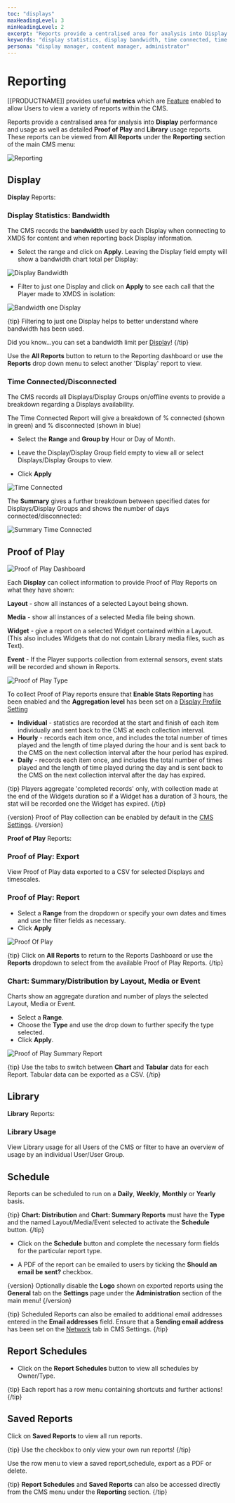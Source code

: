 ```yaml
---
toc: "displays"
maxHeadingLevel: 3
minHeadingLevel: 2
excerpt: "Reports provide a centralised area for analysis into Display performance and Usage as well as Proof of Play"
keywords: "display statistics, display bandwidth, time connected, time disconnected, library usage, aggregation level, proof of play export, chart summary, chart distribution"
persona: "display manager, content manager, administrator"
---
```


# Reporting

 [[PRODUCTNAME]] provides useful **metrics** which are [Feature]((users_features_and_sharing.html) ) enabled to allow Users to view a variety of reports within the CMS.

Reports provide a centralised area for analysis into **Display** performance and usage as well as detailed **Proof of Play** and **Library** usage reports. These reports can be viewed from **All Reports** under the **Reporting** section of the main CMS menu:

![Reporting](img\v4_displays_reporting.png)

## Display

**Display** Reports:

### Display Statistics: Bandwidth

The CMS records the **bandwidth** used by each Display when connecting to XMDS for content and when reporting back Display information. 

- Select the range and click on **Apply**. Leaving the Display field empty will show a bandwidth chart total per Display:

![Display Bandwidth](img\v4_displays_bandwidth.png)

- Filter to just one Display and click on **Apply** to see each call that the Player made to XMDS in isolation:

![Bandwidth one Display](img\v4_displays_bandwidth_display.png)

{tip}
Filtering to just one Display helps to better understand where bandwidth has been used.

Did you know...you can set a bandwidth limit per [Display](displays.html)!
{/tip}

Use the **All Reports** button to return to the Reporting dashboard or use the **Reports** drop down menu to select another 'Display' report to view.

### Time Connected/Disconnected


The CMS records all Displays/Display Groups on/offline events to provide a breakdown regarding a Displays availability. 

The Time Connected Report will give a breakdown of % connected (shown in green) and % disconnected (shown in blue)

- Select the **Range** and **Group by** Hour or Day of Month. 

- Leave the Display/Display Group field empty to view all or select  Displays/Display Groups to view.

- Click **Apply**

![Time Connected](img\v4_displays_time_connected.png)

The **Summary** gives a further breakdown between specified dates for Displays/Display Groups and shows the number of days connected/disconnected:

![Summary Time Connected](img\v4_displays_summary_connected.png)

## Proof of Play

![Proof of Play Dashboard](img\v4_displays_proof_of_play_dashboard.png)

Each **Display** can collect information to provide Proof of Play Reports on what they have shown:

**Layout** - show all instances of a selected Layout being shown.

**Media** - show all instances of a selected Media file being shown.

**Widget** - give a report on a selected Widget contained within a Layout. (This also includes Widgets that do not contain Library media files, such as Text).

**Event** - If the Player supports collection from external sensors, event stats will be recorded and shown in Reports.

![Proof of Play Type](img\v4_displays_reporting_proof_of_play_type.png)


To collect Proof of Play reports ensure that **Enable Stats Reporting** has been enabled and the **Aggregation level** has been set on a [Display Profile Setting](displays_settings.html)

- **Individual** - statistics are recorded at the start and finish of each item individually and sent back to the CMS at each collection interval.
- **Hourly** - records each item once, and includes the total number of times played and the length of time played during the hour and is sent back to the CMS on the next collection interval after the hour period has expired.
- **Daily** - records each item once, and includes the total number of times played and the length of time played during the day and is sent back to the CMS on the next collection interval after the day has expired.

{tip}
Players aggregate 'completed records' only, with collection made at the end of the Widgets duration so if a Widget has a duration of 3 hours, the stat will be recorded one the Widget has expired.
{/tip}

{version}
Proof of Play collection can be enabled by default in the [CMS Settings](tour_cms_settings.html#content-proof-of-play-default-settings).
{/version}

**Proof of Play** Reports:

### Proof of Play: Export

View Proof of Play data exported to a CSV for selected Displays and timescales. 

### Proof of Play: Report


- Select a **Range** from the dropdown or specify your own dates and times and use the filter fields as necessary. 
- Click **Apply**

![Proof Of Play](img\v4_displays_proofofplay.png)

{tip}
Click on **All Reports** to return to the Reports Dashboard or use the **Reports** dropdown to select from the available Proof of Play Reports.
{/tip}

### Chart: Summary/Distribution by Layout, Media or Event


Charts show an aggregate duration and number of plays the selected Layout, Media or Event.

- Select a **Range**.
- Choose the **Type** and use the drop down to further specify the type selected.
- Click **Apply**.

![Proof of Play Summary Report](img\v4_displays_proofofplay_summary_report.png)

{tip}
Use the tabs to switch between **Chart** and **Tabular** data for each Report.
Tabular data can be exported as a CSV.
{/tip}

## Library

**Library** Reports:

### Library Usage


View Library usage for all Users of the CMS or filter to have an overview of usage by an individual User/User Group. 

## Schedule

Reports can be scheduled to run on a **Daily**, **Weekly**, **Monthly** or **Yearly** basis. 

{tip}
**Chart: Distribution** and **Chart: Summary Reports** must have the **Type** and the named Layout/Media/Event selected to activate the **Schedule** button.
{/tip}

- Click on the **Schedule** button and complete the necessary form fields for the particular report type.

- A PDF of the report can  be emailed to users by ticking the **Should an email be sent?** checkbox.

{version}
Optionally disable the **Logo** shown on exported reports using the **General** tab on the **Settings** page under the **Administration** section of the main menu!
{/version}

{tip}
Scheduled Reports can also be emailed to additional email addresses entered in the **Email addresses** field. Ensure that a **Sending email address** has been set on the [Network](tour_cms_settings.html#content-network) tab in CMS Settings.
{/tip} 

## Report Schedules

- Click on the **Report Schedules** button to view all schedules by Owner/Type. 

{tip}
Each report has a row menu containing shortcuts and further actions!
{/tip}


## Saved Reports

Click on **Saved Reports** to view all run reports. 

{tip}
Use the checkbox to only view your own run reports!
{/tip}

Use the row menu to view a saved report,schedule, export as a PDF or delete.

{tip}
**Report Schedules** and **Saved Reports** can also be accessed directly from the CMS menu under the **Reporting** section.
{/tip} 


